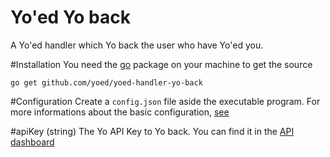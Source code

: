 Yo'ed Yo back
===================

A Yo'ed handler which Yo back the user who have Yo'ed you.

#Installation
You need the [go](http://golang.org) package on your machine to get the source

`go get github.com/yoed/yoed-handler-yo-back`

#Configuration
Create a `config.json` file aside the executable program.
For more informations about the basic configuration, [see](https://github.com/yoed/yoed-client-interface#yoed-client-interface)

#apiKey (string)
The Yo API Key to Yo back. You can find it in the [API dashboard](http://developer.justyo.co)
